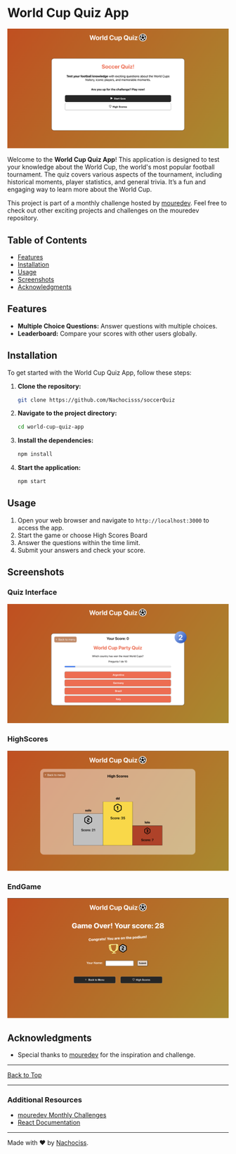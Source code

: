 # World Cup Quiz App

![HomePage](./public/homePage.png) <!-- Replace with the actual path to the image -->

Welcome to the **World Cup Quiz App**! This application is designed to test your knowledge about the World Cup, the world's most popular football tournament. The quiz covers various aspects of the tournament, including historical moments, player statistics, and general trivia. It’s a fun and engaging way to learn more about the World Cup.

This project is part of a monthly challenge hosted by [mouredev](https://github.com/mouredev/Monthly-App-Challenge-2022?tab=readme-ov-file#febrero-030222). Feel free to check out other exciting projects and challenges on the mouredev repository.

## Table of Contents

- [Features](#features)
- [Installation](#installation)
- [Usage](#usage)
- [Screenshots](#screenshots)
- [Acknowledgments](#acknowledgments)

## Features

- **Multiple Choice Questions:** Answer questions with multiple choices.
- **Leaderboard:** Compare your scores with other users globally.

## Installation

To get started with the World Cup Quiz App, follow these steps:

1. **Clone the repository:**
   ```bash
   git clone https://github.com/Nachocisss/soccerQuiz
   ```
2. **Navigate to the project directory:**
   ```bash
   cd world-cup-quiz-app
   ```
3. **Install the dependencies:**
   ```bash
   npm install
   ```
4. **Start the application:**
   ```bash
   npm start
   ```

## Usage

1. Open your web browser and navigate to `http://localhost:3000` to access the app.
2. Start the game or choose High Scores Board
3. Answer the questions within the time limit.
4. Submit your answers and check your score.

## Screenshots

### Quiz Interface

![Quiz Interface](./public/gameScreen.png)

### HighScores

![HighScores](./public/highScores.png)

### EndGame

![EndGame](./public/endGame.png)

## Acknowledgments

- Special thanks to [mouredev](https://github.com/mouredev) for the inspiration and challenge.

---

[Back to Top](#world-cup-quiz-app)

---

### Additional Resources

- [mouredev Monthly Challenges](https://github.com/mouredev/Monthly-App-Challenge-2022)
- [React Documentation](https://reactjs.org/docs/getting-started.html)

---

Made with ❤️ by [Nachociss](https://github.com/Nachocisss).

